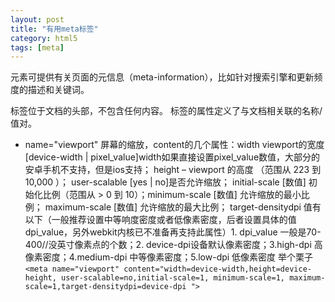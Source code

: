 ```yaml
---
layout: post
title: "有用meta标签"
category: html5
tags: [meta]
---
```

<meta> 元素可提供有关页面的元信息（meta-information），比如针对搜索引擎和更新频度的描述和关键词。

<meta> 标签位于文档的头部，不包含任何内容。<meta> 标签的属性定义了与文档相关联的名称/值对。

<!-- more -->

- name="viewport"  屏幕的缩放，content的几个属性：width viewport的宽度[device-width | pixel_value]width如果直接设置pixel_value数值，大部分的安卓手机不支持，但是ios支持； height – viewport 的高度 （范围从 223 到 10,000 ）； user-scalable [yes | no]是否允许缩放； initial-scale [数值] 初始化比例（范围从 > 0 到 10）；minimum-scale [数值] 允许缩放的最小比例； maximum-scale [数值] 允许缩放的最大比例； target-densitydpi 值有以下（一般推荐设置中等响度密度或者低像素密度，后者设置具体的值dpi_value，另外webkit内核已不准备再支持此属性）1. dpi_value 一般是70-400//没英寸像素点的个数；2. device-dpi设备默认像素密度；3.high-dpi 高像素密度；4.medium-dpi 中等像素密度；5.low-dpi 低像素密度
举个栗子  `<meta name="viewport" content="width=device-width,height=device-height, user-scalable=no,initial-scale=1, minimum-scale=1, maximum-scale=1,target-densitydpi=device-dpi ">`

